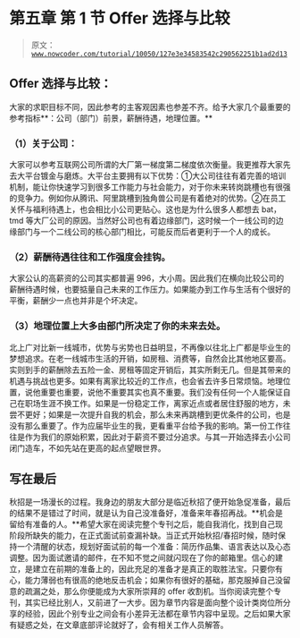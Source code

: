 # 第五章 第 1 节 Offer 选择与比较

> 原文：[`www.nowcoder.com/tutorial/10050/127e3e34583542c290562251b1ad2d13`](https://www.nowcoder.com/tutorial/10050/127e3e34583542c290562251b1ad2d13)

## **Offer 选择与比较：**

大家的求职目标不同，因此参考的主客观因素也参差不齐。给予大家几个最重要的参考指标**：公司（部门）前景，薪酬待遇，地理位置。**

### （1）关于公司：

大家可以参考互联网公司所谓的大厂第一梯度第二梯度依次衡量。我更推荐大家先去大平台镀金与磨炼。大平台主要拥有以下优势：①大公司往往有着完善的培训机制，能让你快速学习到很多工作能力与社会能力，对于你未来转岗跳槽也有很强的竞争力。例如你从腾讯、阿里跳槽到独角兽公司是有着绝对的优势。②在员工关怀与福利待遇上，也会相比小公司更贴心。这也是为什么很多人都想去 bat，tmd 等大厂公司的原因。当然好公司也有着边缘部门，这时候一个一线公司的边缘部门与一个二线公司的核心部门相比，可能反而后者更利于一个人的成长。

### （2）薪酬待遇往往和工作强度会挂钩。

大家公认的高薪资的公司其实都普遍 996，大小周。因此我们在横向比较公司的薪酬待遇时候，也要掂量自己未来的工作压力。如果能办到工作与生活有个很好的平衡，薪酬少一点也并非是个坏决定。

### （3）地理位置上大多由部门所决定了你的未来去处。

北上广对比新一线城市，优势与劣势也日益明显，不再像以往北上广都是毕业生的梦想追求。在老一线城市生活的开销，如房租、消费等，自然会比其他地区要高。实则到手的薪酬除去五险一金、房租等固定开销后，其实所剩无几。但是其带来的机遇与挑战也更多。如果有离家比较近的工作点，也会省去许多日常烦恼。地理位置，说他重要也重要，说他不重要其实也真不重要。我们没有任何一个人能保证自己在职场生涯不换工作。如果是一份稳定工作，离家近点或者居住舒服的地方，未尝不更好；如果是一次提升自我的机会，那么未来再跳槽到更优条件的公司，也是没有那么重要了。作为应届毕业生的我，更看重平台给予我的影响。第一份工作往往是作为我们的原始积累，因此对于薪资不要过分追求。与其一开始选择去小公司闭门造车，不如先站在更高的起点望眼世界。

## 写在最后

秋招是一场漫长的过程。我身边的朋友大部分是临近秋招了便开始急促准备，最后的结果不是错过了时间，就是认为自己没准备好，准备来年春招再战。**机会是留给有准备的人。**希望大家在阅读完整个专刊之后，能自我消化，找到自己现阶段所缺失的能力，在正式面试前查漏补缺。当正式开始秋招/春招时候，随时保持一个清醒的状态，规划好面试前的每一个准备：简历作品集、语言表达以及心态调整。因为面试邀请的邮件，在不知不觉之间就闪现在了你的邮箱里。信心的建立，是建立在前期的准备上的，因此充足的准备才是真正的取胜法宝。只要你有心，能力薄弱也有很高的绝地反击机会；如果你有很好的基础，那克服掉自己没留意的疏漏之处，那么你便能成为大家所崇拜的 offer 收割机。当你阅读完整个专刊，其实已经比别人，又前进了一大步。因为章节内容是面向整个设计类岗位所分享的经验，因此个别专业之间会有小差异无法都在章节内容中呈现。之后如果大家有疑惑之处，在文章底部评论就好了，会有相关工作人员解答。